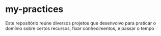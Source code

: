 # my-practices
Este repositório reúne diversos projetos que desenvolvo para praticar o domínio sobre certos recursos, fixar conhecimentos, e passar o tempo